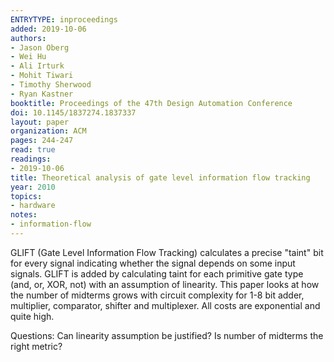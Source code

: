 ```yaml
---
ENTRYTYPE: inproceedings
added: 2019-10-06
authors:
- Jason Oberg
- Wei Hu
- Ali Irturk
- Mohit Tiwari
- Timothy Sherwood
- Ryan Kastner
booktitle: Proceedings of the 47th Design Automation Conference
doi: 10.1145/1837274.1837337
layout: paper
organization: ACM
pages: 244-247
read: true
readings:
- 2019-10-06
title: Theoretical analysis of gate level information flow tracking
year: 2010
topics:
- hardware
notes:
- information-flow
---
```


GLIFT (Gate Level Information Flow Tracking) calculates a precise "taint" bit for every signal indicating whether the signal depends on some input signals.  GLIFT is added by calculating taint for each primitive gate type (and, or, XOR, not) with an assumption of linearity.  This paper looks at how the number of midterms grows with circuit complexity for 1-8 bit adder, multiplier, comparator, shifter and multiplexer.  All costs are exponential and quite high.

Questions: Can linearity assumption be justified?  Is number of midterms the right metric?
